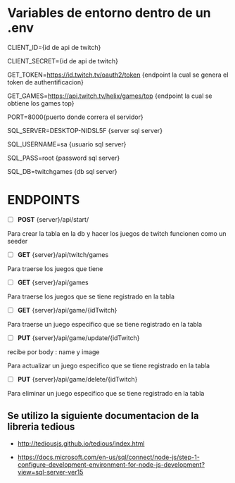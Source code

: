 
# Variables de entorno dentro de un .env

CLIENT_ID={id de api de twitch}

CLIENT_SECRET={id de api de twitch}

GET_TOKEN=https://id.twitch.tv/oauth2/token {endpoint la cual se genera el token de authentificacion}

GET_GAMES=https://api.twitch.tv/helix/games/top {endpoint la cual se obtiene los games top}

PORT=8000{puerto donde correra el servidor}

SQL_SERVER=DESKTOP-NIDSL5F {server sql server}

SQL_USERNAME=sa {usuario sql server}

SQL_PASS=root {password sql server}

SQL_DB=twitchgames {db sql server}

  

# ENDPOINTS

- [ ]  **POST** {server}/api/start/

Para crear la tabla en la db y hacer los juegos de twitch funcionen como un seeder

- [ ]  **GET** {server}/api/twitch/games

Para traerse los juegos que tiene

  

- [ ] **GET** {server}/api/games

Para traerse los juegos que se tiene registrado en la tabla

  

- [ ] **GET** {server}/api/game/{idTwitch}

Para traerse un juego especifico que se tiene registrado en la tabla

  

- [ ] **PUT** {server}/api/game/update/{idTwitch}

recibe por body : name y image

Para actualizar un juego especifico que se tiene registrado en la tabla

  

- [ ] **PUT** {server}/api/game/delete/{idTwitch}

Para eliminar un juego especifico que se tiene registrado en la tabla

  

## Se utilizo la siguiente documentacion de la libreria tedious

 - http://tediousjs.github.io/tedious/index.html

  

 - https://docs.microsoft.com/en-us/sql/connect/node-js/step-1-configure-development-environment-for-node-js-development?view=sql-server-ver15
